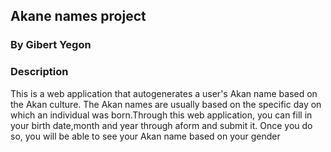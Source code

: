 ## Akane names project

### By Gibert Yegon
### Description
This is a web application that autogenerates a user's Akan name based on the Akan culture. The Akan names are usually based on the specific day on which an individual was born.Through this web application, you can fill in your birth date,month and year through aform and submit it. Once you do so, you will be able to see your Akan name based on your gender